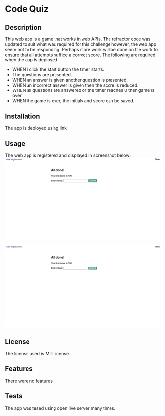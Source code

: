 # Code Quiz

## Description
This web app is a game that works in web APIs. The refractor code was updated to suit what was required for this challenge however, the web app seem not to be responding. Perhaps more work will be done on the work to ensure that all attempts suffice a correct score.
The following are required when the app is deployed
- WHEN I click the start button the timer starts.
- The questions are presented.
- WHEN an answer is given another question is presented.
- WHEN an incorrect answer is given then the score is reduced.
- WHEN all questions are answered or the timer reaches 0 then game is over
- WHEN the game is over, the initials and score can be saved.

## Installation
The app is deployed using link

## Usage 
The web app is registered and displayed in screenshot below;
![login](https://github.com/alexsosei/code-quiz/blob/main/Assets/image/Screenshot%202023-03-17%20at%2011.43.13.png)

![login](https://github.com/alexsosei/code-quiz/blob/main/Assets/image/Screenshot%202023-03-17%20at%2011.43.13.png)

## License
The license used is MIT license

## Features
There were no features

## Tests
The app was tesed using open live server many times. 

